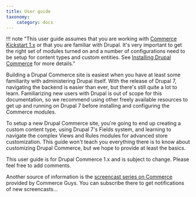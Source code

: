 ```yaml
---
title: User guide
taxonomy:
    category: docs
---
```



!!! note "This user guide assumes that you are working with [Commerce Kickstart 1.x] or that you are familiar with Drupal. It's very important to get the right set of modules turned on and a number of configurations need to be setup for content types and custom entities. See [Installing Drupal Commerce](../user-guide/installation) for more details."

Building a Drupal Commerce site is easiest when you have at least some familiarity with administering Drupal itself.  With the release of Drupal 7, navigating the backend is easier than ever, but there's still quite a lot to learn.  Familiarizing new users with Drupal is out of scope for this documentation, so we recommend using other freely available resources to get up and running on Drupal 7 before installing and configuring the Commerce modules.

To setup a new Drupal Commerce site, you're going to end up creating a custom content type, using Drupal 7's Fields system, and learning to navigate the complex Views and Rules modules for advanced store customization.  This guide won't teach you everything there is to know about customizing Drupal Commerce, but we hope to provide at least the basics.

This user guide is for Drupal Commerce 1.x and is subject to change. Please feel free to add comments.

Another source of information is the [screencast series on Commerce] provided by Commerce Guys. You can subscribe there to get notifications of new screencasts...

[Commerce Kickstart 1.x]: https://drupal.org/project/commerce_kickstart
[screencast series on Commerce]: https://vimeo.com/channels/commerceguys
